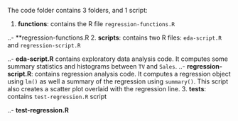 The code folder contains 3 folders, and 1 script:

1. **functions**: contains the R file `regression-functions.R`

..- **regression-functions.R
2. **scripts**: contains two R files: `eda-script.R` and `regression-script.R`

..- **eda-script.R** contains exploratory data analysis code. It computes some summary statistics and histograms between `TV` and `Sales`. 
..- **regression-script.R**: contains regression analysis code. It computes a regression object using `lm()` as well a summary of the regression using `summary()`. This script also creates a scatter plot overlaid with the regression line. 
3. **tests**: contains `test-regression.R` script

..- **test-regression.R**
